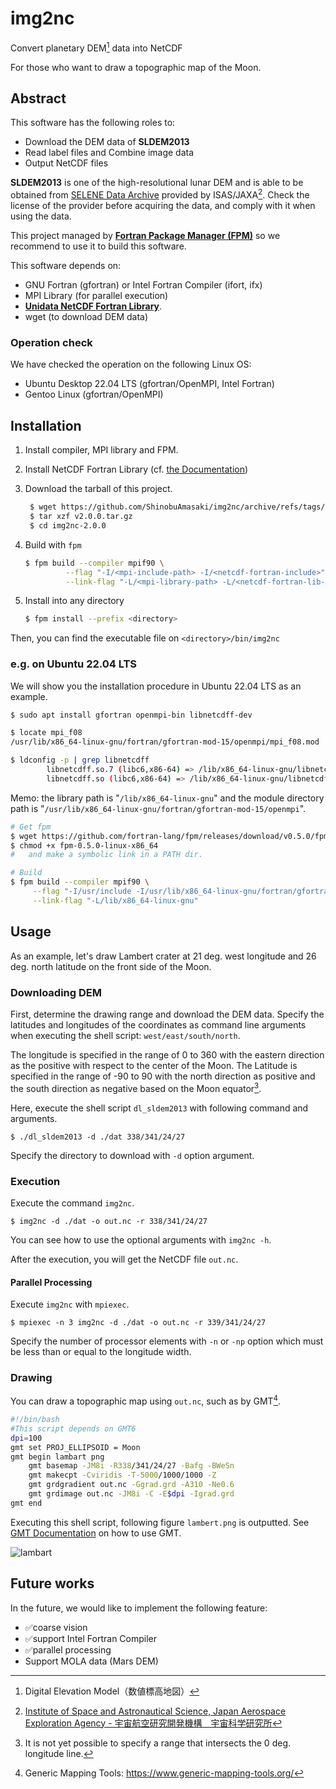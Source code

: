 # img2nc

Convert planetary DEM[^1] data into NetCDF

For those who want to draw a topographic map of the Moon.


## Abstract
This software has the following roles to:

- Download the DEM data of **SLDEM2013**
- Read label files and Combine image data
- Output NetCDF files 

**SLDEM2013** is one of the high-resolutional lunar DEM and is able to be obtained from [SELENE Data Archive](https://darts.isas.jaxa.jp/planet/pdap/selene/index.html.en) provided by ISAS/JAXA[^2]. Check the license of the provider before acquiring the data, and comply with it when using the data.

This project managed by [**Fortran Package Manager (FPM)**](https://github.com/fortran-lang/fpm) so we recommend to use it to build this software. 

This software depends on:
- GNU Fortran (gfortran) or Intel Fortran Compiler (ifort, ifx)
- MPI Library (for parallel execution)
- [**Unidata NetCDF Fortran Library**](https://www.unidata.ucar.edu/software/netcdf/).
- wget (to download DEM data)

### Operation check
We have checked the operation on the following Linux OS:
- Ubuntu Desktop 22.04 LTS (gfortran/OpenMPI, Intel Fortran)
- Gentoo Linux (gfortran/OpenMPI)


## Installation
1. Install compiler, MPI library and FPM.
2. Install NetCDF Fortran Library (cf. [the Documentation](https://docs.unidata.ucar.edu/netcdf-fortran/current/))
3. Download the tarball of this project.

   ```bash
	$ wget https://github.com/ShinobuAmasaki/img2nc/archive/refs/tags/v2.0.0.tar.gz
	$ tar xzf v2.0.0.tar.gz
	$ cd img2nc-2.0.0
	```

4. Build with `fpm`

	```bash
	$ fpm build --compiler mpif90 \
			 --flag "-I/<mpi-include-path> -I/<netcdf-fortran-include>" \
			 --link-flag "-L/<mpi-library-path> -L/<netcdf-fortran-lib-dir>"
	```

5. Install into any directory
   
	```bash
	$ fpm install --prefix <directory>
	```

Then, you can find the executable file on `<directory>/bin/img2nc` 

### e.g. on Ubuntu 22.04 LTS
We will show you the installation procedure in Ubuntu 22.04 LTS as an example.

``` bash
$ sudo apt install gfortran openmpi-bin libnetcdff-dev

$ locate mpi_f08
/usr/lib/x86_64-linux-gnu/fortran/gfortran-mod-15/openmpi/mpi_f08.mod

$ ldconfig -p | grep libnetcdff
		libnetcdff.so.7 (libc6,x86-64) => /lib/x86_64-linux-gnu/libnetcdff.so.7
        libnetcdff.so (libc6,x86-64) => /lib/x86_64-linux-gnu/libnetcdff.so
```

Memo: the library path is "`/lib/x86_64-linux-gnu`" and the module directory path is "`/usr/lib/x86_64-linux-gnu/fortran/gfortran-mod-15/openmpi`".


```bash
# Get fpm
$ wget https://github.com/fortran-lang/fpm/releases/download/v0.5.0/fpm-0.5.0-linux-x86_64
$ chmod +x fpm-0.5.0-linux-x86_64
# 	and make a symbolic link in a PATH dir.

# Build
$ fpm build --compiler mpif90 \
	 --flag "-I/usr/include -I/usr/lib/x86_64-linux-gnu/fortran/gfortran-mod-15/openmpi" \
	 --link-flag "-L/lib/x86_64-linux-gnu"
```

## Usage
As an example, let's draw  Lambert crater at 21 deg. west longitude and 26 deg. north latitude on the front side of the Moon.

### Downloading DEM
First, determine the drawing range and download the DEM data. Specify the latitudes and longitudes of the coordinates as command line arguments when executing the shell script: `west/east/south/north`. 

The longitude is specified in the range of 0 to 360 with the eastern direction as the positive with respect to the center of the Moon. The Latitude is specified in the range of -90 to 90 with the north direction as positive and the south direction as negative based on the Moon equator[^3].

Here, execute the shell script `dl_sldem2013` with following command and arguments.

```
$ ./dl_sldem2013 -d ./dat 338/341/24/27
```

Specify the directory to download with `-d` option argument.


### Execution
Execute the command `img2nc`.

```
$ img2nc -d ./dat -o out.nc -r 338/341/24/27
```

You can see how to use the optional arguments with `img2nc -h`.

After the execution, you will get the NetCDF file `out.nc`.

#### Parallel Processing
Execute `img2nc` with `mpiexec`.

```
$ mpiexec -n 3 img2nc -d ./dat -o out.nc -r 339/341/24/27
```

Specify the number of processor elements with `-n` or `-np` option which must be less than or equal to the longitude width.


### Drawing
You can draw a topographic map using `out.nc`, such as by GMT[^4].

```bash
#!/bin/bash
#This script depends on GMT6
dpi=100
gmt set PROJ_ELLIPSOID = Moon
gmt begin lambart png
	gmt basemap -JM8i -R338/341/24/27 -Bafg -BWeSn
	gmt makecpt -Cviridis -T-5000/1000/1000 -Z
	gmt grdgradient out.nc -Ggrad.grd -A310 -Ne0.6
	gmt grdimage out.nc -JM8i -C -E$dpi -Igrad.grd
gmt end
```

Executing this shell script, following figure `lambert.png` is outputted.
See [GMT Documentation](https://docs.generic-mapping-tools.org/latest/) on how to use GMT.

![lambart](https://user-images.githubusercontent.com/100006043/174430799-5b3f654a-1a47-48d0-ac9e-32976f05390c.png)


## Future works
In the future, we would like to implement the following feature:

- ✅coarse vision
- ✅support Intel Fortran Compiler
- ✅parallel processing
- Support MOLA data (Mars DEM)

[^1]: Digital Elevation Model（数値標高地図）
[^2]: [Institute of Space and Astronautical Science, Japan Aerospace Exploration Agency - 宇宙航空研究開発機構　宇宙科学研究所](https://www.isas.jaxa.jp/)
[^3]: It is not yet possible to specify a range that intersects the 0 deg. longitude line.
[^4]: Generic Mapping Tools: https://www.generic-mapping-tools.org/
